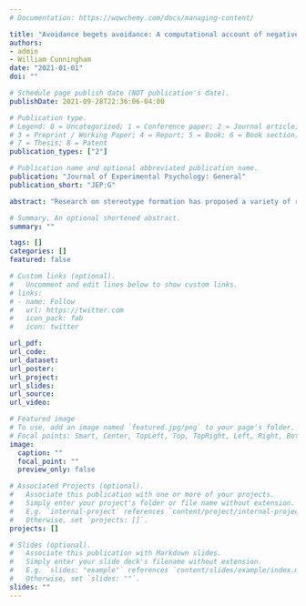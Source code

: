 ```yaml
---
# Documentation: https://wowchemy.com/docs/managing-content/

title: "Avoidance begets avoidance: A computational account of negative stereotype persistence"
authors:
- admin
- William Cunningham
date: "2021-01-01"
doi: ""

# Schedule page publish date (NOT publication's date).
publishDate: 2021-09-28T22:36:06-04:00

# Publication type.
# Legend: 0 = Uncategorized; 1 = Conference paper; 2 = Journal article;
# 3 = Preprint / Working Paper; 4 = Report; 5 = Book; 6 = Book section;
# 7 = Thesis; 8 = Patent
publication_types: ["2"]

# Publication name and optional abbreviated publication name.
publication: "Journal of Experimental Psychology: General"
publication_short: "JEP:G"

abstract: "Research on stereotype formation has proposed a variety of reasons for how inaccurate stereotypes arise, focusing largely on accounts of motivation and cognitive efficiency. Here, we instead consider how stereotypes arise from basic processes of approach and avoidance in social learning. Across five studies, we show that initial negative interactions with some members of a group can cause subsequent avoidance of the entire group, and that this avoidance perpetuates stereotypes in two ways. First, when information gain is contingent on approaching the target, avoidance restricts the information available with which to update one’s beliefs. Second, computational models that consider the perceiver’s full reinforcement history demonstrate that avoidance directly reinforces itself, such that initial avoidance of group members increases the probability of later acts of avoidance toward that group. Finally, we find initial evidence for a potential dissociation between behavior and explicit beliefs, with avoidance reinforcing avoidant behaviors without necessarily affecting self-reported beliefs. Overall, these results suggest that avoidance behaviors toward members of social groups can perpetuate inaccurate negative beliefs and expectations about those groups, such that initial interactions with a group have a compounding effect on overall impressions."

# Summary. An optional shortened abstract.
summary: ""

tags: []
categories: []
featured: false

# Custom links (optional).
#   Uncomment and edit lines below to show custom links.
# links:
# - name: Follow
#   url: https://twitter.com
#   icon_pack: fab
#   icon: twitter

url_pdf:
url_code:
url_dataset:
url_poster:
url_project:
url_slides:
url_source:
url_video:

# Featured image
# To use, add an image named `featured.jpg/png` to your page's folder. 
# Focal points: Smart, Center, TopLeft, Top, TopRight, Left, Right, BottomLeft, Bottom, BottomRight.
image:
  caption: ""
  focal_point: ""
  preview_only: false

# Associated Projects (optional).
#   Associate this publication with one or more of your projects.
#   Simply enter your project's folder or file name without extension.
#   E.g. `internal-project` references `content/project/internal-project/index.md`.
#   Otherwise, set `projects: []`.
projects: []

# Slides (optional).
#   Associate this publication with Markdown slides.
#   Simply enter your slide deck's filename without extension.
#   E.g. `slides: "example"` references `content/slides/example/index.md`.
#   Otherwise, set `slides: ""`.
slides: ""
---
```

